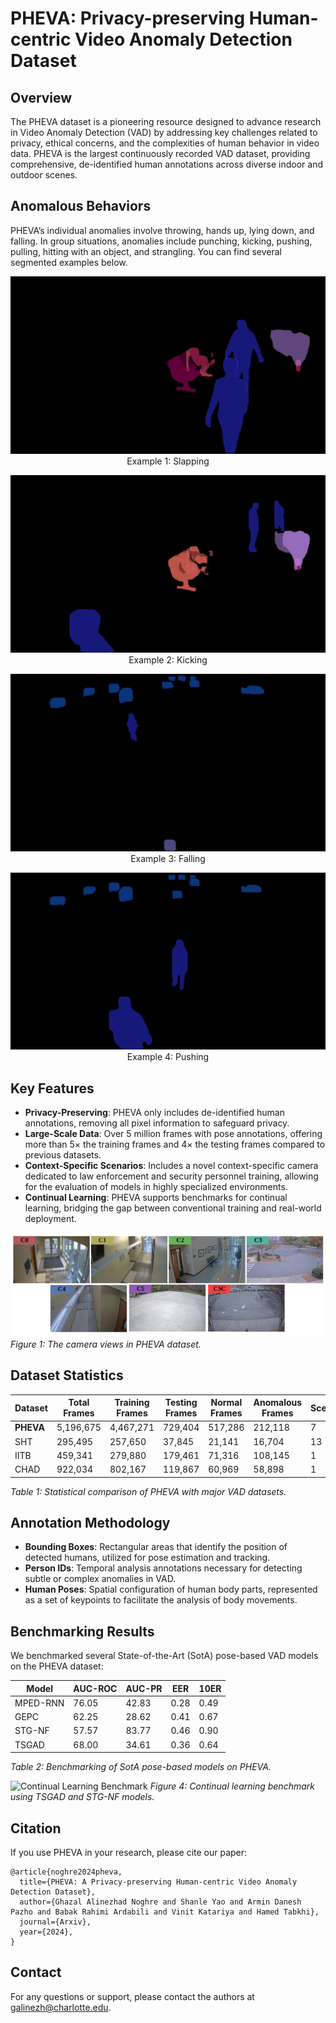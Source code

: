 
# PHEVA: Privacy-preserving Human-centric Video Anomaly Detection Dataset


## Overview

The PHEVA dataset is a pioneering resource designed to advance research in Video Anomaly Detection (VAD) by addressing key challenges related to privacy, ethical concerns, and the complexities of human behavior in video data. PHEVA is the largest continuously recorded VAD dataset, providing comprehensive, de-identified human annotations across diverse indoor and outdoor scenes.

## Anomalous Behaviors
 PHEVA’s individual anomalies involve throwing, hands up, lying down, and falling. In group situations, anomalies include punching, kicking, pushing, pulling, hitting with an object, and strangling. You can find several segmented examples below.
<p align="center">
  <img src="Sample_Videos/2_68.gif" alt="Anomalous Sample1">
  <br>
  Example 1: Slapping
</p>

<p align="center">
  <img src="Sample_Videos/2_265.gif" alt="Anomalous Sample2">
  <br>
  Example 2: Kicking
</p>

<p align="center">
  <img src="Sample_Videos/4_79.gif" alt="Anomalous Sample3">
  <br>
  Example 3: Falling
</p>

<p align="center">
  <img src="Sample_Videos/4_99.gif" alt="Anomalous Sample4">
  <br>
  Example 4: Pushing
</p>



## Key Features

- **Privacy-Preserving**: PHEVA only includes de-identified human annotations, removing all pixel information to safeguard privacy.
- **Large-Scale Data**: Over 5 million frames with pose annotations, offering more than 5× the training frames and 4× the testing frames compared to previous datasets.
- **Context-Specific Scenarios**: Includes a novel context-specific camera dedicated to law enforcement and security personnel training, allowing for the evaluation of models in highly specialized environments.
- **Continual Learning**: PHEVA supports benchmarks for continual learning, bridging the gap between conventional training and real-world deployment.

![Camera Views](cam_view.png)
*Figure 1: The camera views in PHEVA dataset.*

## Dataset Statistics

| Dataset          | Total Frames | Training Frames | Testing Frames | Normal Frames | Anomalous Frames | Scenes | Cameras |
|------------------|--------------|-----------------|----------------|---------------|------------------|--------|---------|
| **PHEVA**        | 5,196,675    | 4,467,271       | 729,404        | 517,286       | 212,118          | 7      | 7       |
| SHT              | 295,495      | 257,650         | 37,845         | 21,141        | 16,704           | 13     | 13      |
| IITB             | 459,341      | 279,880         | 179,461        | 71,316        | 108,145          | 1      | 1       |
| CHAD             | 922,034      | 802,167         | 119,867        | 60,969        | 58,898           | 1      | 4       |

*Table 1: Statistical comparison of PHEVA with major VAD datasets.*

## Annotation Methodology

- **Bounding Boxes**: Rectangular areas that identify the position of detected humans, utilized for pose estimation and tracking.
- **Person IDs**: Temporal analysis annotations necessary for detecting subtle or complex anomalies in VAD.
- **Human Poses**: Spatial configuration of human body parts, represented as a set of keypoints to facilitate the analysis of body movements.

## Benchmarking Results

We benchmarked several State-of-the-Art (SotA) pose-based VAD models on the PHEVA dataset:

| Model     | AUC-ROC | AUC-PR | EER  | 10ER |
|-----------|---------|--------|------|------|
| MPED-RNN  | 76.05   | 42.83  | 0.28 | 0.49 |
| GEPC      | 62.25   | 28.62  | 0.41 | 0.67 |
| STG-NF    | 57.57   | 83.77  | 0.46 | 0.90 |
| TSGAD     | 68.00   | 34.61  | 0.36 | 0.64 |

*Table 2: Benchmarking of SotA pose-based models on PHEVA.*

![Continual Learning Benchmark](link_to_continual_learning_image)
*Figure 4: Continual learning benchmark using TSGAD and STG-NF models.*

## Citation

If you use PHEVA in your research, please cite our paper:

```
@article{noghre2024pheva,
  title={PHEVA: A Privacy-preserving Human-centric Video Anomaly Detection Dataset},
  author={Ghazal Alinezhad Noghre and Shanle Yao and Armin Danesh Pazho and Babak Rahimi Ardabili and Vinit Katariya and Hamed Tabkhi},
  journal={Arxiv},
  year={2024},
}
```


## Contact

For any questions or support, please contact the authors at [galinezh@charlotte.edu](mailto:galinezh@charlotte.edu).
